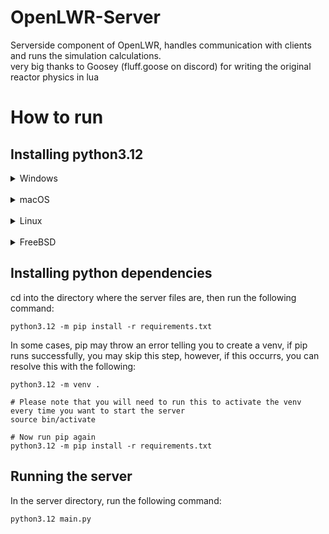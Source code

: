 # OpenLWR-Server

Serverside component of OpenLWR, handles communication with clients and runs the simulation calculations.\
very big thanks to Goosey (fluff.goose on discord) for writing the original reactor physics in lua

# How to run
## Installing python3.12

<details>
  <summary>Windows</summary>
  
Install python3.12 via the microsoft store\
Can also be installed from the python website, however please make sure you check the option to set the PATH variable in the installer
</details>
<br>
<details>
  <summary>macOS</summary>
  
NOTE: macOS 13 "Ventura" or later is required to install python\
Install [brew.sh](https://brew.sh/) via the following command:
```
/bin/bash -c "$(curl -fsSL https://raw.githubusercontent.com/Homebrew/install/HEAD/install.sh)"
```
Then, install python via homebrew:
```
brew install python@3.12
```
</details>
<br>
<details>
  <summary>Linux</summary>
  <br>

<details>
  
  <summary>Ubuntu/Debian</summary>
  
NOTE: python3.12 is not available on debian stable, in this case, you must build python3.12 yourself in order to run the server. This process will not be covered by this guide.
```
sudo apt install python3.12 python3-pip
```
</details>
<details>
  <summary>Fedora/RHEL</summary>
  
```
sudo dnf install python3.12 python3.12-pip
```
</details>
<details>
  <summary>Arch</summary>
  
```
sudo pacman -S python python-pip
```
</details>
<details>
  <summary>Gentoo</summary>
  
```
sudo emerge --ask dev-lang/python:3.12 dev-python/pip
```
</details>
</details>
<br>
<details>
  <summary>FreeBSD</summary>
  
NOTE: python3.12 is not available, you must build python3.12 yourself in order to run the server. This process will not be covered by this guide.
```
sudo pkg install python311
python3.12 -m ensurepip --upgrade
```
</details>

## Installing python dependencies
cd into the directory where the server files are, then run the following command:
```
python3.12 -m pip install -r requirements.txt
```

In some cases, pip may throw an error telling you to create a venv, if pip runs successfully, you may skip this step, however, if this occurrs, you can resolve this with the following:
```
python3.12 -m venv .

# Please note that you will need to run this to activate the venv every time you want to start the server
source bin/activate

# Now run pip again
python3.12 -m pip install -r requirements.txt
```


## Running the server
In the server directory, run the following command:
```
python3.12 main.py
```
